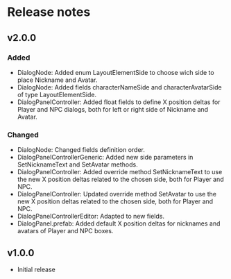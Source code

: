 # Release notes

## v2.0.0

### Added

- DialogNode: Added enum LayoutElementSide to choose wich side to place Nickname and Avatar.
- DialogNode: Added fields characterNameSide and characterAvatarSide of type LayoutElementSide.
- DialogPanelController: Added float fields to define X position deltas for Player and NPC dialogs, both for left or right side of Nickname and Avatar.

### Changed

- DialogNode: Changed fields definition order.
- DialogPanelControllerGeneric: Added new side parameters in SetNicknameText and SetAvatar methods.
- DialogPanelController: Added override method SetNicknameText to use the new X position deltas related to the chosen side, both for Player and NPC.
- DialogPanelController: Updated override method SetAvatar to use the new X position deltas related to the chosen side, both for Player and NPC.
- DialogPanelControllerEditor: Adapted to new fields.
- DialogPanel.prefab: Added default X position deltas for nicknames and avatars of Player and NPC boxes.

## v1.0.0

- Initial release
